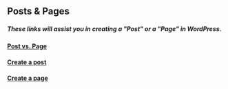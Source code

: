 
## Posts & Pages

##### These links will assist you in creating a "Post" or a "Page" in WordPress.

#### [**Post vs. Page**](http://umw.domains/wordpress-basics/#posts) 

#### [Create a post](https://codex.wordpress.org/Writing_Posts)

#### [Create a page](https://codex.wordpress.org/Pages)